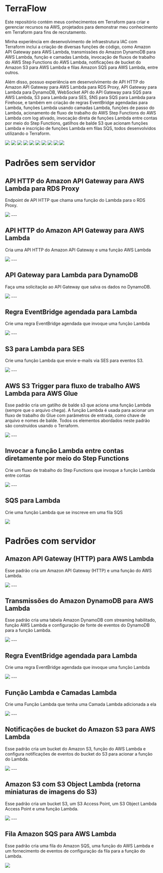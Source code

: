# TerraFlow
<p>Este repositório contém meus conhecimentos em Terraform para criar e gerenciar recursos na AWS, projetados para demonstrar meu conhecimento em Terraform para fins de recrutamento.</p>

<p>Minha experiência em desenvolvimento de infraestrutura IAC com Terraform inclui a criação de diversas funções de código, como Amazon API Gateway para AWS Lambda, transmissões do Amazon DynamoDB para AWS Lambda, função e camadas Lambda, invocação de fluxos de trabalho do AWS Step Functions do AWS Lambda, notificações de bucket do Amazon S3 para AWS Lambda e filas Amazon SQS para AWS Lambda, entre outros.</p>

<p>Além disso, possuo experiência em desenvolvimento de API HTTP do Amazon API Gateway para AWS Lambda para RDS Proxy, API Gateway para Lambda para DynamoDB, WebSocket API do API Gateway para SQS para AWS Lambda, S3 para Lambda para SES, SNS para SQS para Lambda para Firehose, e também em criação de regras EventBridge agendadas para Lambda, funções Lambda usando camadas Lambda, funções de passo do Lambda, acionamento de fluxo de trabalho do AWS Step Functions do AWS Lambda com log ativado, invocação direta de funções Lambda entre contas por meio do Step Functions, gatilhos de balde S3 que acionam funções Lambda e inscrição de funções Lambda em filas SQS, todos desenvolvidos utilizando o Terraform.</p>

<img src="https://img.icons8.com/color/48/000000/terraform.png"/>

<img src="https://img.icons8.com/color/48/000000/amazon-web-services.png"/>

<img src="https://img.icons8.com/color/48/000000/visual-studio-code-2019.png"/>

<img src="https://img.icons8.com/color/48/000000/amazon-sqs.png"/>

<img src="https://img.icons8.com/color/48/000000/amazon-s3.png"/>

<img src="https://img.icons8.com/color/48/000000/http.png"/>

<img src="https://img.icons8.com/color/48/000000/aws-lambda.png"/>

<img src="https://img.icons8.com/color/48/000000/amazon-kinesis-firehose.png"/>

<img src="https://img.icons8.com/color/48/000000/amazon-eventbridge.png"/>

<img src="https://img.icons8.com/color/48/000000/aws-glue.png"/>

<h1>Padrões sem servidor</h1>

<h2>API HTTP do Amazon API Gateway para AWS Lambda para RDS Proxy</h2>
<p>Endpoint de API HTTP que chama uma função do Lambda para o RDS Proxy.</p>
<img src="padroes-sem-servidor\1.PNG">
---
<h2>API HTTP do Amazon API Gateway para AWS Lambda</h2>
<p>Cria uma API HTTP do Amazon API Gateway e uma função AWS Lambda</p>
<img src="padroes-sem-servidor\2.PNG">
---
<h2>API Gateway para Lambda para DynamoDB</h2>
<p>Faça uma solicitação ao API Gateway que salva os dados no DynamoDB.</p>
<img src="padroes-sem-servidor\3.PNG">
---
<h2>Regra EventBridge agendada para Lambda</h2>
<p>Crie uma regra EventBridge agendada que invoque uma função Lambda</p>
<img src="padroes-sem-servidor\4.PNG">
---
<h2>S3 para Lambda para SES</h2>
<p>Crie uma função Lambda que envie e-mails via SES para eventos S3.</p>
<img src="padroes-sem-servidor\5.PNG">
---
<h2>AWS S3 Trigger para fluxo de trabalho AWS Lambda para AWS Glue</h2>
<p>Esse padrão cria um gatilho de balde s3 que aciona uma função Lambda (sempre que o arquivo chega). A função Lambda é usada para acionar um fluxo de trabalho do Glue com parâmetros de entrada, como chave de arquivo e nomes de balde. Todos os elementos abordados neste padrão são construídos usando o Terraform.</p>
<img src="padroes-sem-servidor\6.PNG">
---
<h2>Invocar a função Lambda entre contas diretamente por meio do Step Functions</h2>
<p>Crie um fluxo de trabalho do Step Functions que invoque a função Lambda entre contas</p>
<img src="padroes-sem-servidor\7.PNG">
---
<h2>SQS para Lambda</h2>
<p>Crie uma função Lambda que se inscreve em uma fila SQS</p>
<img src="padroes-sem-servidor\8.PNG">

<h1>Padrões com servidor</h1>

<h2>Amazon API Gateway (HTTP) para AWS Lambda</h2>
<p>Esse padrão cria um Amazon API Gateway (HTTP) e uma função do AWS Lambda.</p>
<img src="padroes-com-servidor\1.PNG">
---
<h2>Transmissões do Amazon DynamoDB para AWS Lambda</h2>
<p>Esse padrão cria uma tabela Amazon DynamoDB com streaming habilitado, função AWS Lambda e configuração de fonte de eventos do DynamoDB para a função Lambda.</p>
<img src="padroes-com-servidor\2.PNG">
---
<h2>Regra EventBridge agendada para Lambda</h2>
<p>Crie uma regra EventBridge agendada que invoque uma função Lambda</p>
<img src="padroes-com-servidor\3.PNG">
---
<h2>Função Lambda e Camadas Lambda</h2>
<p>Crie uma Função Lambda que tenha uma Camada Lambda adicionada a ela</p>
<img src="padroes-com-servidor\4.PNG">
---
<h2>Notificações de bucket do Amazon S3 para AWS Lambda</h2>
<p>Esse padrão cria um bucket do Amazon S3, função do AWS Lambda e configura notificações de eventos do bucket do S3 para acionar a função do Lambda.</p>
<img src="padroes-com-servidor\5.PNG">
---
<h2>Amazon S3 com S3 Object Lambda (retorna miniaturas de imagens do S3)</h2>
<p>Esse padrão cria um bucket S3, um S3 Access Point, um S3 Object Lambda Access Point e uma função Lambda.</p>
<img src="padroes-com-servidor\6.PNG">
---
<h2>Fila Amazon SQS para AWS Lambda</h2>
<p>Esse padrão cria uma fila do Amazon SQS, uma função do AWS Lambda e um fornecimento de eventos de configuração da fila para a função do Lambda.</p>
<img src="padroes-com-servidor\7.PNG">